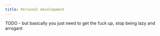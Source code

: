 ```yaml
---
title: Personal development 
---
```


TODO - but basically you just need to get the fuck up, stop being lazy and arrogant